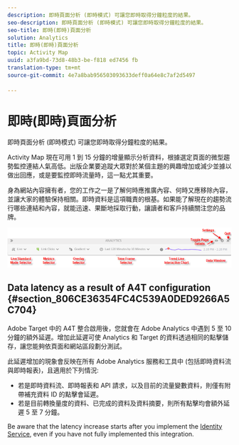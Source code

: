```yaml
---
description: 即時頁面分析 (即時模式) 可讓您即時取得分鐘粒度的結果。
seo-description: 即時頁面分析 (即時模式) 可讓您即時取得分鐘粒度的結果。
seo-title: 即時(即時)頁面分析
solution: Analytics
title: 即時(即時)頁面分析
topic: Activity Map
uuid: a3fa9bd-73d8-48b3-be-f818 ed7456 fb
translation-type: tm+mt
source-git-commit: 4e7a8bab956503093633deff0a64e8c7af2d5497

---
```



# 即時(即時)頁面分析

即時頁面分析 (即時模式) 可讓您即時取得分鐘粒度的結果。

Activity Map 現在可用 1 到 15 分鐘的增量顯示分析資料，根據選定頁面的微型趨勢監控連結人氣高低。出版企業要追蹤大眾對於某個主題的興趣增加或減少並據以做出回應，或是要監控即時流量時，這一點尤其重要。

身為網站內容擁有者，您的工作之一是了解何時應推廣內容、何時又應移除內容，並讓大家的體驗保持相關。即時資料是這項職責的根基。如果能了解現在的趨勢流行哪些連結和內容，就能迅速、果斷地採取行動，讓讀者和客戶持續關注您的品牌。

![](assets/live_mode.png)

<!-- 

Describe what you can do with the feature: - what is the data shown? why do I see trend lines everywhere? how do I choose a period in the trend? what do the overlays represent in live mode? how do you compute the gainers and losers overlays? what is the auto update mode?

 -->

## Data latency as a result of A4T configuration {#section_806CE36354FC4C539A0DED9266A5C704}

Adobe Target 中的 A4T 整合啟用後，您就會在 Adobe Analytics 中遇到 5 至 10 分鐘的額外延遲。增加此延遲可使 Analytics 和 Target 的資料透過相同的點擊儲存，讓您能夠依頁面和網站區段劃分測試。

此延遲增加的現象會反映在所有 Adobe Analytics 服務和工具中 (包括即時資料流與即時報表)，且適用於下列情況:

* 若是即時資料流、即時報表和 API 請求，以及目前的流量變數資料，則僅有附帶補充資料 ID 的點擊會延遲。
* 若是目前轉換量度的資料、已完成的資料及資料摘要，則所有點擊均會額外延遲 5 至 7 分鐘。

Be aware that the latency increase starts after you implement the [Identity Service](https://marketing.adobe.com/resources/help/en_US/mcvid/), even if you have not fully implemented this integration.
